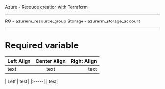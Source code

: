 Azure - Resouce creation with Terraform  
_______________________________________________________________________________________________________________________________________________________________________________________________
RG - azurerm_resource_group
Storage - azurerm_storage_account
_______________________________________________________________________________________________________________________________________________________________________________________________
# Required variable
| Left Align | Center Align | Right Align |
|:-----------|:------------:|------------:|
| text       | text         | text        |

| Letf | test |
|:-----|
| test |
